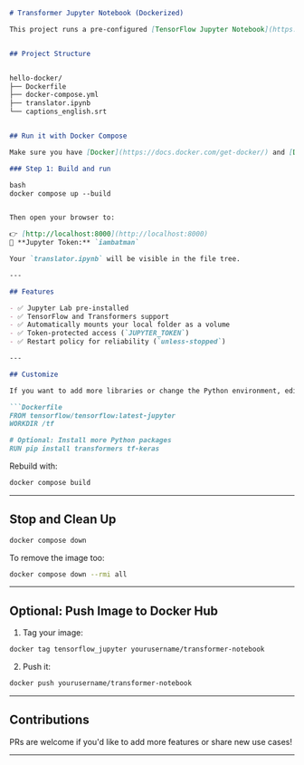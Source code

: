 

```markdown
# Transformer Jupyter Notebook (Dockerized)

This project runs a pre-configured [TensorFlow Jupyter Notebook](https://hub.docker.com/r/tensorflow/tensorflow) environment with support for Hugging Face Transformers — all inside Docker. No local setup needed!


## Project Structure


hello-docker/
├── Dockerfile
├── docker-compose.yml
├── translator.ipynb   
└── captions_english.srt              


## Run it with Docker Compose

Make sure you have [Docker](https://docs.docker.com/get-docker/) and [Docker Compose](https://docs.docker.com/compose/install/) installed.

### Step 1: Build and run

bash
docker compose up --build


Then open your browser to:

👉 [http://localhost:8000](http://localhost:8000)  
🔑 **Jupyter Token:** `iambatman`

Your `translator.ipynb` will be visible in the file tree.

---

## Features

- ✅ Jupyter Lab pre-installed
- ✅ TensorFlow and Transformers support
- ✅ Automatically mounts your local folder as a volume
- ✅ Token-protected access (`JUPYTER_TOKEN`)
- ✅ Restart policy for reliability (`unless-stopped`)

---

## Customize

If you want to add more libraries or change the Python environment, edit the `Dockerfile`:

```Dockerfile
FROM tensorflow/tensorflow:latest-jupyter
WORKDIR /tf

# Optional: Install more Python packages
RUN pip install transformers tf-keras
```

Rebuild with:

```bash
docker compose build
```

---

## Stop and Clean Up

```bash
docker compose down
```

To remove the image too:

```bash
docker compose down --rmi all
```

---

## Optional: Push Image to Docker Hub

1. Tag your image:
```bash
docker tag tensorflow_jupyter yourusername/transformer-notebook
```

2. Push it:
```bash
docker push yourusername/transformer-notebook
```

---

## Contributions

PRs are welcome if you'd like to add more features or share new use cases!

---

